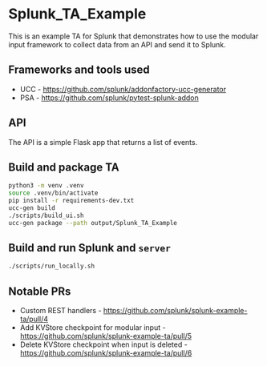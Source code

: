# Splunk_TA_Example

This is an example TA for Splunk that demonstrates how to use the modular input framework to collect data from an API and send it to Splunk.

## Frameworks and tools used

* UCC - https://github.com/splunk/addonfactory-ucc-generator
* PSA - https://github.com/splunk/pytest-splunk-addon

## API

The API is a simple Flask app that returns a list of events.

## Build and package TA

```bash
python3 -m venv .venv
source .venv/bin/activate
pip install -r requirements-dev.txt
ucc-gen build
./scripts/build_ui.sh
ucc-gen package --path output/Splunk_TA_Example
```

## Build and run Splunk and `server`

```bash
./scripts/run_locally.sh
```

## Notable PRs

* Custom REST handlers - https://github.com/splunk/splunk-example-ta/pull/4
* Add KVStore checkpoint for modular input - https://github.com/splunk/splunk-example-ta/pull/5
* Delete KVStore checkpoint when input is deleted - https://github.com/splunk/splunk-example-ta/pull/6
